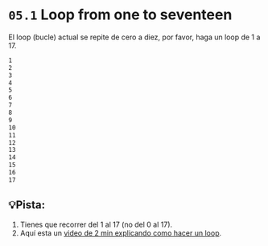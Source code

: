 # `05.1` Loop from one to seventeen

El loop (bucle) actual se repite de cero a diez, por favor, haga un loop de 1 a 17.

```bash
1
2
3
4
5
6
7
8
9
10
11
12
13
14
15
16
17
```

## 💡Pista:

1. Tienes que recorrer del 1 al 17 (no del 0 al 17).
2. Aquí esta un [video de 2 min explicando como hacer un loop](https://www.youtube.com/watch?v=s9wW2PpJsmQ).



